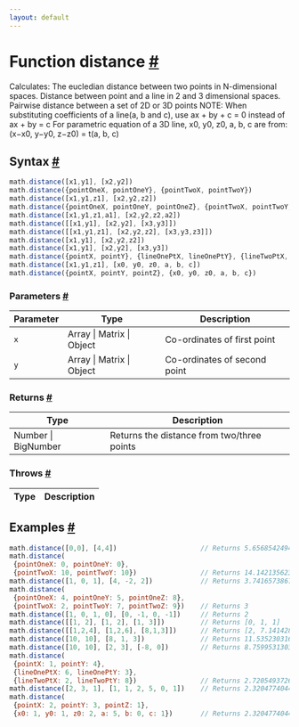 ```yaml
---
layout: default
---
```


<!-- Note: This file is automatically generated from source code comments. Changes made in this file will be overridden. -->

<h1 id="function-distance">Function distance <a href="#function-distance" title="Permalink">#</a></h1>

Calculates:
   The eucledian distance between two points in N-dimensional spaces.
   Distance between point and a line in 2 and 3 dimensional spaces.
   Pairwise distance between a set of 2D or 3D points
NOTE:
   When substituting coefficients of a line(a, b and c), use ax + by + c = 0 instead of ax + by = c
   For parametric equation of a 3D line, x0, y0, z0, a, b, c are from: (x−x0, y−y0, z−z0) = t(a, b, c)


<h2 id="syntax">Syntax <a href="#syntax" title="Permalink">#</a></h2>

```js
math.distance([x1,y1], [x2,y2])
math.distance({pointOneX, pointOneY}, {pointTwoX, pointTwoY})
math.distance([x1,y1,z1], [x2,y2,z2])
math.distance({pointOneX, pointOneY, pointOneZ}, {pointTwoX, pointTwoY, pointTwoZ})
math.distance([x1,y1,z1,a1], [x2,y2,z2,a2])
math.distance([[x1,y1], [x2,y2], [x3,y3]])
math.distance([[x1,y1,z1], [x2,y2,z2], [x3,y3,z3]])
math.distance([x1,y1], [x2,y2,z2])
math.distance([x1,y1], [x2,y2], [x3,y3])
math.distance({pointX, pointY}, {lineOnePtX, lineOnePtY}, {lineTwoPtX, lineTwoPtY})
math.distance([x1,y1,z1], [x0, y0, z0, a, b, c])
math.distance({pointX, pointY, pointZ}, {x0, y0, z0, a, b, c})
```

<h3 id="parameters">Parameters <a href="#parameters" title="Permalink">#</a></h3>

Parameter | Type | Description
--------- | ---- | -----------
`x` | Array &#124; Matrix &#124; Object | Co-ordinates of first point
`y` | Array &#124; Matrix &#124; Object | Co-ordinates of second point

<h3 id="returns">Returns <a href="#returns" title="Permalink">#</a></h3>

Type | Description
---- | -----------
Number &#124; BigNumber | Returns the distance from two/three points


<h3 id="throws">Throws <a href="#throws" title="Permalink">#</a></h3>

Type | Description
---- | -----------


<h2 id="examples">Examples <a href="#examples" title="Permalink">#</a></h2>

```js
math.distance([0,0], [4,4])                     // Returns 5.656854249492381
math.distance(
 {pointOneX: 0, pointOneY: 0},
 {pointTwoX: 10, pointTwoY: 10})                // Returns 14.142135623730951
math.distance([1, 0, 1], [4, -2, 2])            // Returns 3.7416573867739413
math.distance(
 {pointOneX: 4, pointOneY: 5, pointOneZ: 8},
 {pointTwoX: 2, pointTwoY: 7, pointTwoZ: 9})    // Returns 3
math.distance([1, 0, 1, 0], [0, -1, 0, -1])     // Returns 2
math.distance([[1, 2], [1, 2], [1, 3]])         // Returns [0, 1, 1]
math.distance([[1,2,4], [1,2,6], [8,1,3]])      // Returns [2, 7.14142842854285, 7.681145747868608]
math.distance([10, 10], [8, 1, 3])              // Returns 11.535230316796387
math.distance([10, 10], [2, 3], [-8, 0])        // Returns 8.759953130362847
math.distance(
 {pointX: 1, pointY: 4},
 {lineOnePtX: 6, lineOnePtY: 3},
 {lineTwoPtX: 2, lineTwoPtY: 8})                // Returns 2.720549372624744
math.distance([2, 3, 1], [1, 1, 2, 5, 0, 1])    // Returns 2.3204774044612857
math.distance(
 {pointX: 2, pointY: 3, pointZ: 1},
 {x0: 1, y0: 1, z0: 2, a: 5, b: 0, c: 1})       // Returns 2.3204774044612857
```


